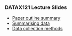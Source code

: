 ### DATAX121 Lecture Slides

- [Paper outline summary](https://dke-chan.github.io/DATAX121/T00-Introduction.html)
- [Summarising data](https://dke-chan.github.io/DATAX121/T01-Exploring-Data.html)
- [Data collection methods](https://dke-chan.github.io/DATAX121/T02-Data-Collection.html)

<!--
**dke-chan/dke-chan** is a ✨ _special_ ✨ repository because its `README.md` (this file) appears on your GitHub profile.

Here are some ideas to get you started:

- 🔭 I’m currently working on ...
- 🌱 I’m currently learning ...
- 👯 I’m looking to collaborate on ...
- 🤔 I’m looking for help with ...
- 💬 Ask me about ...
- 📫 How to reach me: ...
- 😄 Pronouns: ...
- ⚡ Fun fact: ...
-->
